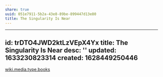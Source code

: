 ```yaml
---
share: true
uuid: 051e7911-5b2a-43e8-89be-899447d13e80
title: The Singularity Is Near
---
```

---
id: trDTO4JWD2ktLzVEpX4Yx
title: The Singularity Is Near
desc: ''
updated: 1633230823314
created: 1628449250446
---

[wiki.media.type.books](/a3a80e28-c537-4091-a06f-3d20f44ec6a2)